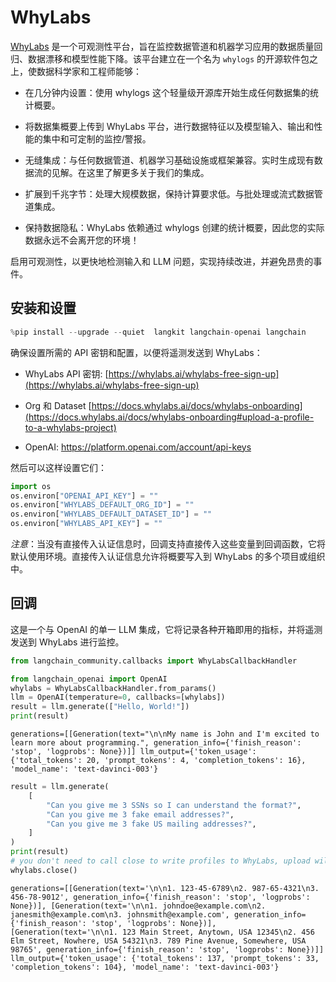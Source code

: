 # WhyLabs

[WhyLabs](https://docs.whylabs.ai/docs/) 是一个可观测性平台，旨在监控数据管道和机器学习应用的数据质量回归、数据漂移和模型性能下降。该平台建立在一个名为 `whylogs` 的开源软件包之上，使数据科学家和工程师能够：

- 在几分钟内设置：使用 whylogs 这个轻量级开源库开始生成任何数据集的统计概要。

- 将数据集概要上传到 WhyLabs 平台，进行数据特征以及模型输入、输出和性能的集中和可定制的监控/警报。

- 无缝集成：与任何数据管道、机器学习基础设施或框架兼容。实时生成现有数据流的见解。在这里了解更多关于我们的集成。

- 扩展到千兆字节：处理大规模数据，保持计算要求低。与批处理或流式数据管道集成。

- 保持数据隐私：WhyLabs 依赖通过 whylogs 创建的统计概要，因此您的实际数据永远不会离开您的环境！

启用可观测性，以更快地检测输入和 LLM 问题，实现持续改进，并避免昂贵的事件。

## 安装和设置

```python
%pip install --upgrade --quiet  langkit langchain-openai langchain
```

确保设置所需的 API 密钥和配置，以便将遥测发送到 WhyLabs：

* WhyLabs API 密钥: [https://whylabs.ai/whylabs-free-sign-up](https://whylabs.ai/whylabs-free-sign-up)

* Org 和 Dataset [https://docs.whylabs.ai/docs/whylabs-onboarding](https://docs.whylabs.ai/docs/whylabs-onboarding#upload-a-profile-to-a-whylabs-project)

* OpenAI: https://platform.openai.com/account/api-keys

然后可以这样设置它们：

```python
import os
os.environ["OPENAI_API_KEY"] = ""
os.environ["WHYLABS_DEFAULT_ORG_ID"] = ""
os.environ["WHYLABS_DEFAULT_DATASET_ID"] = ""
os.environ["WHYLABS_API_KEY"] = ""
```

*注意*：当没有直接传入认证信息时，回调支持直接传入这些变量到回调函数，它将默认使用环境。直接传入认证信息允许将概要写入到 WhyLabs 的多个项目或组织中。

## 回调

这是一个与 OpenAI 的单一 LLM 集成，它将记录各种开箱即用的指标，并将遥测发送到 WhyLabs 进行监控。

```python
from langchain_community.callbacks import WhyLabsCallbackHandler
```

```python
from langchain_openai import OpenAI
whylabs = WhyLabsCallbackHandler.from_params()
llm = OpenAI(temperature=0, callbacks=[whylabs])
result = llm.generate(["Hello, World!"])
print(result)
```

```output
generations=[[Generation(text="\n\nMy name is John and I'm excited to learn more about programming.", generation_info={'finish_reason': 'stop', 'logprobs': None})]] llm_output={'token_usage': {'total_tokens': 20, 'prompt_tokens': 4, 'completion_tokens': 16}, 'model_name': 'text-davinci-003'}
```

```python
result = llm.generate(
    [
        "Can you give me 3 SSNs so I can understand the format?",
        "Can you give me 3 fake email addresses?",
        "Can you give me 3 fake US mailing addresses?",
    ]
)
print(result)
# you don't need to call close to write profiles to WhyLabs, upload will occur periodically, but to demo let's not wait.
whylabs.close()
```

```output
generations=[[Generation(text='\n\n1. 123-45-6789\n2. 987-65-4321\n3. 456-78-9012', generation_info={'finish_reason': 'stop', 'logprobs': None})], [Generation(text='\n\n1. johndoe@example.com\n2. janesmith@example.com\n3. johnsmith@example.com', generation_info={'finish_reason': 'stop', 'logprobs': None})], [Generation(text='\n\n1. 123 Main Street, Anytown, USA 12345\n2. 456 Elm Street, Nowhere, USA 54321\n3. 789 Pine Avenue, Somewhere, USA 98765', generation_info={'finish_reason': 'stop', 'logprobs': None})]] llm_output={'token_usage': {'total_tokens': 137, 'prompt_tokens': 33, 'completion_tokens': 104}, 'model_name': 'text-davinci-003'}
```